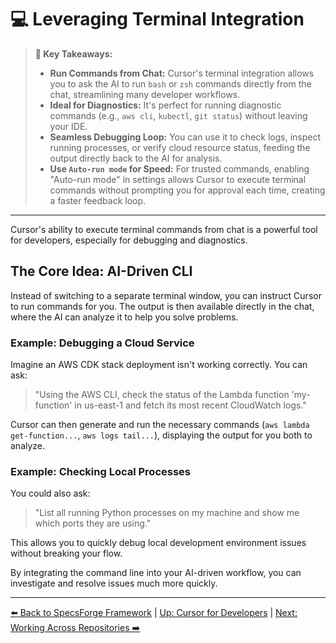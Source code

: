 # 💻 Leveraging Terminal Integration

> **🔑 Key Takeaways:**
> 
> - **Run Commands from Chat:** Cursor's terminal integration allows you to ask the AI to run `bash` or `zsh` commands directly from the chat, streamlining many developer workflows.
> - **Ideal for Diagnostics:** It's perfect for running diagnostic commands (e.g., `aws cli`, `kubectl`, `git status`) without leaving your IDE.
> - **Seamless Debugging Loop:** You can use it to check logs, inspect running processes, or verify cloud resource status, feeding the output directly back to the AI for analysis.
> - **Use `Auto-run mode` for Speed:** For trusted commands, enabling "Auto-run mode" in settings allows Cursor to execute terminal commands without prompting you for approval each time, creating a faster feedback loop.

---

Cursor's ability to execute terminal commands from chat is a powerful tool for developers, especially for debugging and diagnostics.

## The Core Idea: AI-Driven CLI

Instead of switching to a separate terminal window, you can instruct Cursor to run commands for you. The output is then available directly in the chat, where the AI can analyze it to help you solve problems.

### Example: Debugging a Cloud Service
Imagine an AWS CDK stack deployment isn't working correctly. You can ask:

> "Using the AWS CLI, check the status of the Lambda function 'my-function' in us-east-1 and fetch its most recent CloudWatch logs."

Cursor can then generate and run the necessary commands (`aws lambda get-function...`, `aws logs tail...`), displaying the output for you both to analyze.

### Example: Checking Local Processes
You could also ask:
> "List all running Python processes on my machine and show me which ports they are using."

This allows you to quickly debug local development environment issues without breaking your flow.

By integrating the command line into your AI-driven workflow, you can investigate and resolve issues much more quickly.

---

[⬅️ Back to SpecsForge Framework](./03-The-SpecsForge-Framework.md) | [Up: Cursor for Developers](./README.md) | [Next: Working Across Repositories ➡️](./05-Working-Across-Repositories.md) 